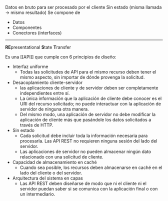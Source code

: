 Datos en bruto para ser procesado por el cliente
Sin estado (misma llamada -> mismo resultado)
Se compone de
- Datos
- Componentes 
- Conectores (interfaces)
***
**RE**presentational **S**tate **T**ransfer

Es una [[API]] que cumple con 6 principios de diseño:
- Interfaz uniforme
	- Todas las solicitudes de API para el mismo recurso deben tener el mismo aspecto, sin importar de dónde provenga la solicitud.
- Desacoplamiento cliente-servidor
	- las aplicaciones de cliente y de servidor deben ser completamente independientes entre sí.
	- La única información que la aplicación de cliente debe conocer es el URI del recurso solicitado; no puede interactuar con la aplicación de servidor de ninguna otra manera. 
	- Del mismo modo, una aplicación de servidor no debe modificar la aplicación de cliente más que pasándole los datos solicitados a través de HTTP.
- Sin estado
	- Cada solicitud debe incluir toda la información necesaria para procesarla. Las API REST no requieren ninguna sesión del lado del servidor. 
	- Las aplicaciones de servidor no pueden almacenar ningún dato relacionado con una solicitud de cliente.
- Capacidad de almacenamiento en caché
	- Cuando sea posible, los recursos deben almacenarse en caché en el lado del cliente o del servidor.
- Arquitectura del sistema en capas
	- Las API REST deben diseñarse de modo que ni el cliente ni el servidor puedan saber si se comunica con la aplicación final o con un intermediario.